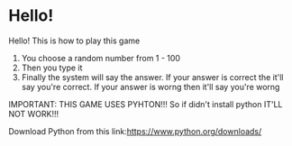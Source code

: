 # Hello!

Hello! This is how to play this game

1. You choose a random number from 1 - 100
2. Then you type it
3. Finally the system will say the answer. If your answer is correct the it'll say you're correct. If your answer is worng then it'll say you're worng

IMPORTANT: THIS GAME USES PYHTON!!! So if didn't install python IT'LL NOT WORK!!!

Download Python from this link:https://www.python.org/downloads/

